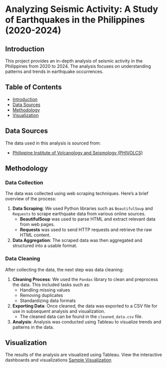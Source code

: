 # Analyzing Seismic Activity: A Study of Earthquakes in the Philippines (2020-2024)

## Introduction
This project provides an in-depth analysis of seismic activity in the Philippines from 2020 to 2024. The analysis focuses on understanding patterns and trends in earthquake occurrences.

## Table of Contents
- [Introduction](#introduction)
- [Data Sources](#data-sources)
- [Methodology](#methodology)
- [Visualization](#visualization)


## Data Sources
The data used in this analysis is sourced from:
- [Philippine Institute of Volcanology and Seismology (PHIVOLCS)](https://www.phivolcs.dost.gov.ph/index.php/earthquake/earthquake-information3)

## Methodology

### Data Collection
The data was collected using web scraping techniques. Here’s a brief overview of the process:
1. **Data Scraping**: We used Python libraries such as `BeautifulSoup` and `Requests` to scrape earthquake data from various online sources.
   - **BeautifulSoup** was used to parse HTML and extract relevant data from web pages.
   - **Requests** was used to send HTTP requests and retrieve the raw HTML content.
2. **Data Aggregation**: The scraped data was then aggregated and structured into a usable format.

### Data Cleaning
After collecting the data, the next step was data cleaning:
1. **Cleaning Process**: We used the `Pandas` library to clean and preprocess the data. This included tasks such as:
   - Handling missing values
   - Removing duplicates
   - Standardizing data formats
2. **Exporting Data**: Once cleaned, the data was exported to a CSV file for use in subsequent analysis and visualization.
   - The cleaned data can be found in the `cleaned_data.csv` file.
3. **Analysis**: Analysis was conducted using Tableau to visualize trends and patterns in the data.

## Visualization
The results of the analysis are visualized using Tableau. View the interactive dashboards and visualizations
[Sample Visualization](https://public.tableau.com/app/profile/restituto.rodeo/viz/Philippine_Earthquake_Data2020-2024/Dashboard1)
